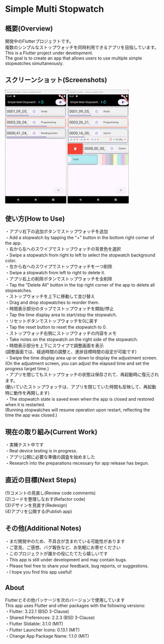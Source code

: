 # Simple Multi Stopwatch

## 概要(Overview)
開発中のFlutterプロジェクトです。<br>
複数のシンプルなストップウォッチを同時利用できるアプリを目指しています。<br>
This is a Flutter project under development. <br>
The goal is to create an app that allows users to use multiple simple stopwatches simultaneously.<br>

## スクリーンショット(Screenshots)
<img alt="Screenshot01" src="./screenshots/01.png" width="200px">
<img alt="Screenshot02" src="./screenshots/02.png" width="200px">

## 使い方(How to Use)
・アプリ右下の追加ボタンでストップウォッチを追加 <br>
・Add a stopwatch by tapping the "+" button in the bottom right corner of the app. <br>
・右から左へのスワイプでストップウォッチの背景色を選択 <br>
・Swipe a stopwatch from right to left to select the stopwatch background color. <br>
・左から右へのスワイプでストップウォッチを一つ削除 <br>
・Swipe a stopwatch from left to right to delete it. <br>
・アプリ右上の削除ボタンでストップウォッチを全削除 <br>
・Tap the "Delete All" button in the top right corner of the app to delete all stopwatches. <br>
・ストップウォッチを上下に移動して並び替え<br>
・Drag and drop stopwatches to reorder them.<br>
・時間表示部分のタップでストップウォッチを開始/停止 <br>
・Tap the time display area to start/stop the stopwatch. <br>
・リセットボタンでストップウォッチを0に戻す <br>
・Tap the reset button to reset the stopwatch to 0. <br>
・ストップウォッチ右側にストップウォッチの内容をメモ <br>
・Take notes on the stopwatch on the right side of the stopwatch. <br>
・時間表示部分を上下にスワイプで調整画面を表示<br>
(調整画面では、経過時間の調整と、進捗目標時間の設定が可能です)<br>
・Swipe the time display area up or down to display the adjustment screen. <br>
(On the adjustment screen, you can adjust the elapsed time and set the progress target time.)<br>
・アプリを閉じてもストップウォッチの状態は保存されて、再起動時に復元されます。 <br>
(動いていたストップウォッチは、アプリを閉じていた時間も反映して、再起動時に動作を再開します) <br>
・The stopwatch state is saved even when the app is closed and restored when it is restarted. <br>
(Running stopwatches will resume operation upon restart, reflecting the time the app was closed.) <br>

## 現在の取り組み(Current Work)
・実機テスト中です<br>
・Real device testing is in progress.<br>
・アプリ公開に必要な準備の調査を始めました<br>
・Research into the preparations necessary for app release has begun.<br>

## 直近の目標(Next Steps)
(1)コメントの見直し(Review code comments)<br>
(2)コードを整理しなおす(Refactor code)<br>
(3)デザインを見直す(Redesign)<br>
(4)アプリを公開する(Publish app)<br>

## その他(Additional Notes)
・まだ開発中のため、不具合が含まれている可能性があります<br>
・ご意見、ご感想、バグ報告など、お気軽にお寄せください<br>
・このプロジェクトが誰かの役にたてたら嬉しいです<br>
・This app is still under development and may contain bugs.<br>
・Please feel free to share your feedback, bug reports, or suggestions.<br>
・I hope you find this app useful!<br>

## About
Flutterとその他パッケージを次のバージョンで使用しています<br>
This app uses Flutter and other packages with the following versions:<br>
・Flutter: 3.22.1 (BSD 3-Clause)<br>
・Shared Preferences: 2.2.3 (BSD 3-Clause)<br>
・Flutter Slidable: 3.1.0 (MIT)<br>
・Flutter Launcher Icons: 0.13.1 (MIT)<br>
・Change App Package Name: 1.1.0 (MIT)<br>